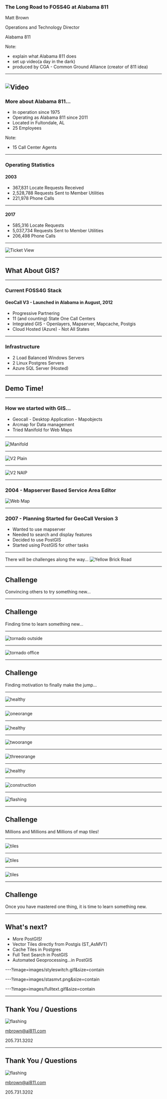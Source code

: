 ### The Long Road to FOSS4G at Alabama 811

Matt Brown

Operations and Technology Director

Alabama 811

Note:
 - explain what Alabama 811 does
 - set up video(a day in the dark)
 - produced by CGA - Common Ground Alliance (creator of 811 idea)
---
![Video](https://www.youtube.com/embed/phg5W55xCBw)
---
### More about Alabama 811...
- In operation since 1975
- Operating as Alabama 811 since 2011
- Located in Fultondale, AL
- 25 Employees

Note:
- 15 Call Center Agents

---

### Operating Statistics

#### 2003
- 367,831 Locate Requests Received
- 2,528,788 Requests Sent to Member Utilities
- 221,978 Phone Calls

---

#### 2017
- 585,316 Locate Requests
- 5,037,734 Requests Sent to Member Utilities
- 206,498 Phone Calls

---

![Ticket View](images/tickettext_t.png)

---
## What About GIS?

---
### Current FOSS4G Stack 

#### GeoCall V3 - Launched in Alabama in August, 2012

- Progressive Partnering
- 11 (and counting) State One Call Centers
- Integrated GIS - Openlayers, Mapserver, Mapcache, Postgis
- Cloud Hosted (Azure) - Not All States

---

### Infrastructure
- 2 Load Balanced Windows Servers
- 2 Linux Postgres Servers
- Azure SQL Server (Hosted)

---

## Demo Time!

---

### How we started with GIS...
- Geocall - Desktop Application - Mapobjects
- Arcmap for Data management
- Tried Manifold for Web Maps

---

![Manifold](images/manifold_t.png)

---

![V2 Plain](images/screennoimagery_t.jpg)

---

![V2 NAIP](images/screenimagery_t.jpg)

---

### 2004 - Mapserver Based Service Area Editor
![Web Map](images/mapviewer_t.png)

---

### 2007 - Planning Started for GeoCall Version 3
- Wanted to use mapserver
- Needed to search and display features
- Decided to use PostGIS
- Started using PostGIS for other tasks

---
There will be challenges along the way...
![Yellow Brick Road](images/yellow-brick-road-rainbow_t.jpg)

---

## Challenge

Convincing others to try something new...

---

## Challenge

Finding time to learn something new...

---

![tornado outside](images/tornado1.png)

---

![tornado office](images/tornado2.png)

---

## Challenge 

Finding motivation to finally make the jump...

---

![healthy](images/healthy.png)

---

![oneorange](images/oneorange.png)

---

![healthy](images/healthy.png)

---

![twoorange](images/twoorange.png)

---

![threeorange](images/threeorange.png)

---

![healthy](images/healthy.png)

---

![construction](images/construction.png)

---

![flashing](images/flashing.gif)

---

## Challenge

Millions and Millions and Millions of map tiles!

---

![tiles](images/level8.png)

---

![tiles](images/level8_imagery.png)

---

![tiles](images/level8_imageryol.png)

---

## Challenge

Once you have mastered one thing, it is time to learn something new.

---

## What's next?
- More PostGIS!
- Vector Tiles directly from Postgis (ST_AsMVT)
- Cache Tiles in Postgres
- Full Text Search in PostGIS
- Automated Geoprocessing...in PostGIS

---?image=images/styleswitch.gif&size=contain

---?image=images/stasmvt.png&size=contain

---?image=images/fulltext.gif&size=contain

---

## Thank You / Questions

![flashing](images/flashing.gif)

mbrown@al811.com

205.731.3202

---

## Thank You / Questions

![flashing](images/MFSYS25-1-lg.jpg)

mbrown@al811.com

205.731.3202



